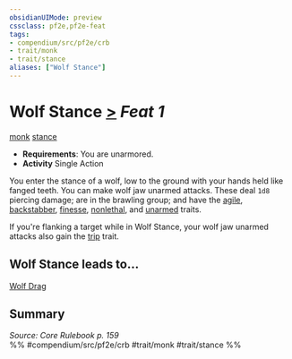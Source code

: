 ```yaml
---
obsidianUIMode: preview
cssclass: pf2e,pf2e-feat
tags:
- compendium/src/pf2e/crb
- trait/monk
- trait/stance
aliases: ["Wolf Stance"]
---
```

# Wolf Stance  [>](../../rules/core-rulebook/chapter-9-playing-the-game.md#Actions "Single Action") *Feat 1*  
[monk](../../rules/traits/monk.md)  [stance](../../rules/traits/stance.md)  

- **Requirements**: You are unarmored.
- **Activity** Single Action

You enter the stance of a wolf, low to the ground with your hands held like fanged teeth. You can make wolf jaw unarmed attacks. These deal `1d8` piercing damage; are in the brawling group; and have the [agile](../../rules/traits/agile.md), [backstabber](../../rules/traits/backstabber.md), [finesse](../../rules/traits/finesse.md), [nonlethal](../../rules/traits/nonlethal.md), and [unarmed](../../rules/traits/unarmed.md) traits.

If you're flanking a target while in Wolf Stance, your wolf jaw unarmed attacks also gain the [trip](../../rules/traits/trip.md) trait.

## Wolf Stance leads to...

[Wolf Drag](wolf-drag.md)

## Summary

*Source: Core Rulebook p. 159*  
%% #compendium/src/pf2e/crb #trait/monk #trait/stance %%